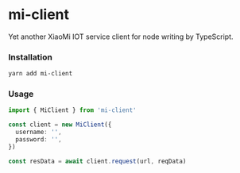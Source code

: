 # mi-client

Yet another XiaoMi IOT service client for node writing by TypeScript.

### Installation

```sh
yarn add mi-client
```

### Usage

```ts
import { MiClient } from 'mi-client'

const client = new MiClient({
  username: '',
  password: '',
})

const resData = await client.request(url, reqData)
```
